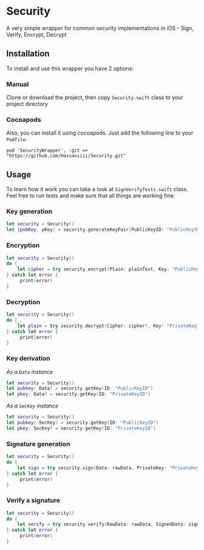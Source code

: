 # Security
A very simple wrapper for common security implementations in iOS - Sign, Verify, Encrypt, Decrypt


## Installation
To install and use this wrapper you have 2 options:


### Manual
Clone or download the project, then copy `Security.swift` class to your project directory

### Cocoapods
Also, you can install it using cocoapods. Just add the following line to your `Podfile`:

`pod 'SecurityWrapper', :git => "https://github.com/Hassaniiii/Security.git"`

## Usage
To learn how it work you can take a look at `SignVerifyTests.swift` class. Feel free to run tests and make sure that all things are working fine.

### Key generation
```swift
let security = Security()
let (pubKey, pKey) = security.generateKeyPair(PublicKeyID: "PublicKeyID", PrivateKeyID: "PrivateKeyID")
```

### Encryption

```swift
let security = Security()
do {
    let cipher = try security.encrypt(Plain: plainText, Key: "PublicKeyID")
} catch let error {
     print(error)
}
```

### Decryption
```swift
let security = Security()
do {
    let plain = try security.decrypt(Cipher: cipher!, Key: "PrivateKeyID")
} catch let error {
     print(error)
}
```

### Key derivation
*As a `Data` instance*
```swift
let security = Security()
let pubkey: Data? = security.getKey(ID: "PublicKeyID")
let pkey: Data? = security.getKey(ID: "PrivateKeyID")
```

*As a `SecKey` instance*
```swift
let security = Security()
let pubkey: SecKey? = security.getKey(ID: "PublicKeyID")
let pkey: SecKey? = security.getKey(ID: "PrivateKeyID")
```

### Signature generation
```swift
let security = Security()
do {
    let sign = try security.sign(Data: rawData, PrivateKey: "PrivateKeyID")
} catch let error {
     print(error)
}
```

### Verify a signature
```swift
let security = Security()
do {
    let verify = try security.verify(RawData: rawData, SignedData: sign!, PublicKey: "PublicKeyID")
} catch let error {
     print(error)
}
```
